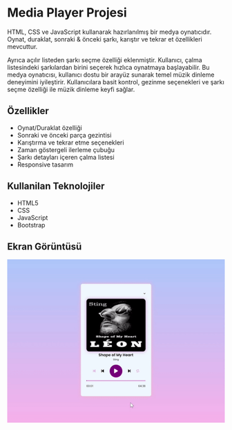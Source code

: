 <h1> Media Player Projesi</h1>

HTML, CSS ve JavaScript kullanarak hazırlanılmış bir medya oynatıcıdır. Oynat, duraklat, sonraki & önceki şarkı, karıştır ve tekrar et özellikleri mevcuttur.

Ayrıca açılır listeden şarkı seçme özelliği eklenmiştir. Kullanıcı, çalma listesindeki şarkılardan birini seçerek hızlıca oynatmaya başlayabilir.
Bu medya oynatıcısı, kullanıcı dostu bir arayüz sunarak temel müzik dinleme deneyimini iyileştirir. Kullanıcılara basit kontrol, gezinme seçenekleri ve şarkı seçme özelliği ile müzik dinleme keyfi sağlar.






<h2> Özellikler </h2>

<ul>
<li>Oynat/Duraklat özelliği </li>
<li>Sonraki ve önceki parça gezintisi</li>
<li>Karıştırma ve tekrar etme seçenekleri</li>
<li>Zaman göstergeli ilerleme çubuğu</li>
<li>Şarkı detayları içeren çalma listesi</li>
<li>Responsive tasarım</li>
</ul>


<h2> Kullanilan Teknolojiler </h2>
<ul>
<li>HTML5</li>
<li>CSS</li>
<li>JavaScript</li>
<li>Bootstrap</li>

</ul>

<h2>Ekran Görüntüsü</h2>

![](./assets/MedıaGıf.gif)